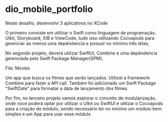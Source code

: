 # dio_mobile_portfolio
Neste desafio, desenvolvi 3 aplicativos no XCode

O primeiro consiste em utilizar o Swift como linguagem de programação, UIkit, Storyboard, XIB e ViewCode, tudo isso utilizando Cocoapods para gerenciar ao menos uma depêndencia e possuir no mínimo três telas;

No segundo projeto, deverá utilizar SwiftUI, Combine e uma depêndencia gerenciada pelo Swift Package Manager(SPM);

File: Movies

Um app que busca os filmes que serão lançados. Utilizei a framework Combine para fazer a API call. Também foi adicionado um Swift Package "SwiftDate" para formatar a data de lançamento dos filmes.


Por fim, no terceiro projeto vamos explorar o conceito de modularização, onde voce poderá optar por utilizar o UIkit ou SwiftUI e utilizar o Cocoapods para a criação do módulo, sendo necessário ter no mínimo um módulo bem simples e um App para usar esse módulo
